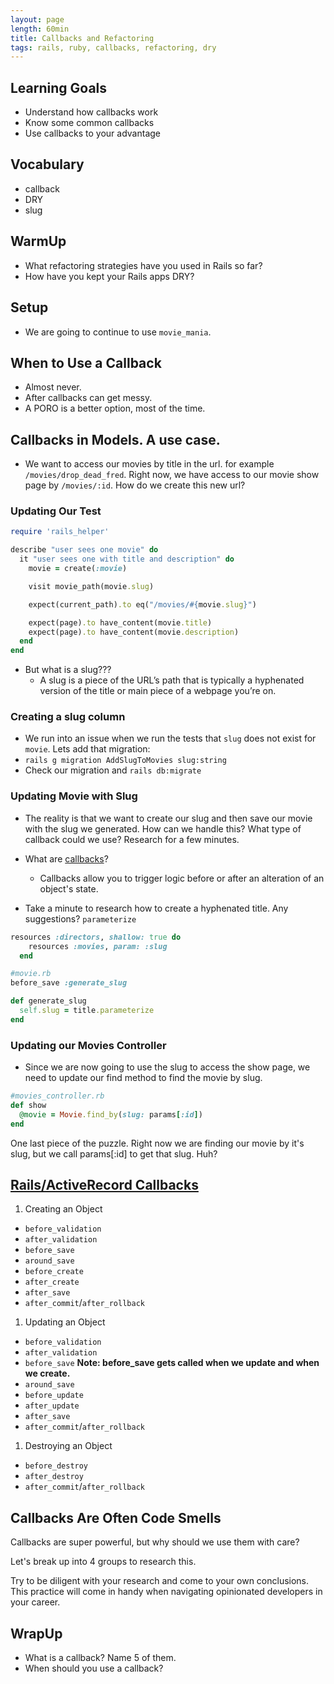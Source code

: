 ```yaml
---
layout: page  
length: 60min
title: Callbacks and Refactoring
tags: rails, ruby, callbacks, refactoring, dry
---
```


## Learning Goals

* Understand how callbacks work
* Know some common callbacks
* Use callbacks to your advantage

## Vocabulary  
* callback
* DRY
* slug

## WarmUp
* What refactoring strategies have you used in Rails so far?
* How have you kept your Rails apps DRY? 

## Setup

* We are going to continue to use `movie_mania`.

## When to Use a Callback

- Almost never.
- After callbacks can get messy.
- A PORO is a better option, most of the time.

## Callbacks in Models. A use case.

- We want to access our movies by title in the url. for example `/movies/drop_dead_fred`. Right now, we have access to our movie show page by `/movies/:id`. How do we create this new url?

### Updating Our Test

```ruby
require 'rails_helper'

describe "user sees one movie" do
  it "user sees one with title and description" do
    movie = create(:movie)

    visit movie_path(movie.slug)

    expect(current_path).to eq("/movies/#{movie.slug}")

    expect(page).to have_content(movie.title)
    expect(page).to have_content(movie.description)
  end
end
```

- But what is a slug???
  - A slug is a piece of the URL’s path that is typically a hyphenated version of the title or main piece of a webpage you’re on.

### Creating a slug column

- We run into an issue when we run the tests that `slug` does not exist for `movie`. Lets add that migration:
- `rails g migration AddSlugToMovies slug:string`
- Check our migration and `rails db:migrate`

### Updating Movie with Slug

- The reality is that we want to create our slug and then save our movie with the slug we generated. How can we handle this? What type of callback could we use? Research for a few minutes.

- What are [callbacks](http://api.rubyonrails.org/classes/ActiveRecord/Callbacks.html)?
  - Callbacks allow you to trigger logic before or after an alteration of an object's state.

- Take a minute to research how to create a hyphenated title. Any suggestions? `parameterize`

```ruby
resources :directors, shallow: true do
    resources :movies, param: :slug
  end
```

```ruby
#movie.rb
before_save :generate_slug

def generate_slug
  self.slug = title.parameterize
end
```

### Updating our Movies Controller

- Since we are now going to use the slug to access the show page, we need to update our find method to find the movie by slug.

```ruby
#movies_controller.rb
def show
  @movie = Movie.find_by(slug: params[:id])
end
```

One last piece of the puzzle. Right now we are finding our movie by it's slug, but we call params[:id] to get that slug. Huh? 

## [Rails/ActiveRecord Callbacks](http://api.rubyonrails.org/classes/ActiveRecord/Callbacks.html)

1. Creating an Object
  * `before_validation`
  * `after_validation`
  * `before_save`
  * `around_save`
  * `before_create`
  * `after_create`
  * `after_save`
  * `after_commit`/`after_rollback`
1. Updating an Object
  * `before_validation`
  * `after_validation`
  * `before_save` **__Note: before_save gets called when we update and when we create.__**
  * `around_save`
  * `before_update`
  * `after_update`
  * `after_save`
  * `after_commit`/`after_rollback`
1. Destroying an Object
  * `before_destroy`
  * `after_destroy`
  * `after_commit`/`after_rollback`

## Callbacks Are Often Code Smells

Callbacks are super powerful, but why should we use them with care?

Let's break up into 4 groups to research this.

Try to be diligent with your research and come to your own conclusions. This practice will come in handy when navigating opinionated developers in your career.

## WrapUp
* What is a callback? Name 5 of them.
* When should you use a callback?
